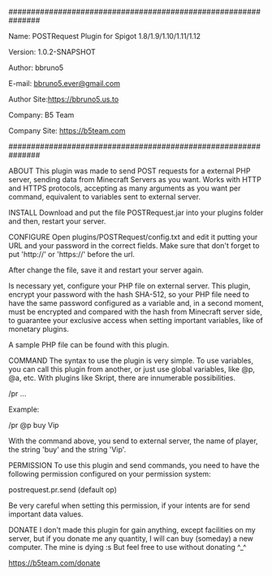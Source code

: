###############################################################

Name: POSTRequest Plugin for Spigot 1.8/1.9/1.10/1.11/1.12

Version: 1.0.2-SNAPSHOT

Author: bbruno5

E-mail: bbruno5.ever@gmail.com

Author Site:https://bbruno5.us.to

Company: B5 Team

Company Site: https://b5team.com

###############################################################

ABOUT
This plugin was made to send POST requests for a external PHP server, sending data from Minecraft Servers as you want. Works with HTTP and HTTPS protocols, accepting as many arguments as you want per command, equivalent to variables sent to external server.

INSTALL
Download and put the file POSTRequest.jar into your plugins folder and then, restart your server.

CONFIGURE
Open plugins/POSTRequest/config.txt and edit it putting your URL and your password in the correct fields. Make sure that don't forget to put 'http://' or 'https://' before the url.

After change the file, save it and restart your server again.

Is necessary yet, configure your PHP file on external server. This plugin, encrypt your password with the hash SHA-512, so your PHP file need to have the same password configured as a variable and, in a second moment, must be encrypted and compared with the hash from Minecraft server side, to guarantee your exclusive access when setting important variables, like of monetary plugins.

A sample PHP file can be found with this plugin.

COMMAND
The syntax to use the plugin is very simple. To use variables, you can call this plugin from another, or just use global variables, like @p, @a, etc. With plugins like Skript, there are innumerable possibilities.

/pr ...

Example:

/pr @p buy Vip

With the command above, you send to external server, the name of player, the string 'buy' and the string 'Vip'.

PERMISSION
To use this plugin and send commands, you need to have the following permission configured on your permission system:

postrequest.pr.send (default op)

Be very careful when setting this permission, if your intents are for send important data values.

DONATE
I don't made this plugin for gain anything, except facilities on my server, but if you donate me any quantity, I will can buy (someday) a new computer. The mine is dying :s But feel free to use without donating ^_^

https://b5team.com/donate
